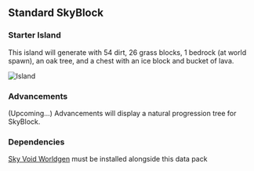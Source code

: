 ## Standard SkyBlock
### Starter Island
This island will generate with 54 dirt, 26 grass blocks, 1 bedrock (at world spawn), an oak tree, and a chest with an ice block and bucket of lava. 

![Island](https://github.com/BluePsychoRanger/SkyBlock_Collection/blob/master/skyvoid_standard_skyblock/island.png)

### Advancements
(Upcoming...) Advancements will display a natural progression tree for SkyBlock.

### Dependencies
[Sky Void Worldgen](https://github.com/BluePsychoRanger/SkyBlock_Collection/blob/master/skyvoid_worldgen) must be installed alongside this data pack
